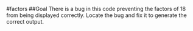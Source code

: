 #factors
##Goal
There is a bug in this code preventing the factors of 18 from being displayed correctly. Locate the bug and fix it to generate the correct output.